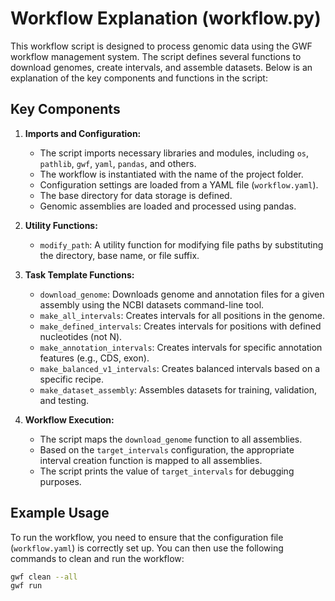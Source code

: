 # Workflow Explanation (workflow.py)

This workflow script is designed to process genomic data using the GWF workflow management system. The script defines several functions to download genomes, create intervals, and assemble datasets. Below is an explanation of the key components and functions in the script:

## Key Components

1. **Imports and Configuration:**
   - The script imports necessary libraries and modules, including `os`, `pathlib`, `gwf`, `yaml`, `pandas`, and others.
   - The workflow is instantiated with the name of the project folder.
   - Configuration settings are loaded from a YAML file (`workflow.yaml`).
   - The base directory for data storage is defined.
   - Genomic assemblies are loaded and processed using pandas.

2. **Utility Functions:**
   - `modify_path`: A utility function for modifying file paths by substituting the directory, base name, or file suffix.

3. **Task Template Functions:**
   - `download_genome`: Downloads genome and annotation files for a given assembly using the NCBI datasets command-line tool.
   - `make_all_intervals`: Creates intervals for all positions in the genome.
   - `make_defined_intervals`: Creates intervals for positions with defined nucleotides (not N).
   - `make_annotation_intervals`: Creates intervals for specific annotation features (e.g., CDS, exon).
   - `make_balanced_v1_intervals`: Creates balanced intervals based on a specific recipe.
   - `make_dataset_assembly`: Assembles datasets for training, validation, and testing.

4. **Workflow Execution:**
   - The script maps the `download_genome` function to all assemblies.
   - Based on the `target_intervals` configuration, the appropriate interval creation function is mapped to all assemblies.
   - The script prints the value of `target_intervals` for debugging purposes.

## Example Usage

To run the workflow, you need to ensure that the configuration file (`workflow.yaml`) is correctly set up. You can then use the following commands to clean and run the workflow:

```bash
gwf clean --all
gwf run